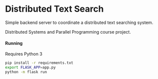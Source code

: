 # Distributed Text Search

Simple backend server to coordinate a distributed text searching system. 

Distributed Systems and Parallel Programming course project.


#### Running

Requires Python 3

```sh
pip install -r requirements.txt
export FLASK_APP=app.py
python -m flask run
```
